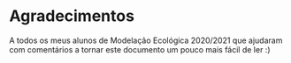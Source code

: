 
# Agradecimentos

A todos os meus alunos de Modelação Ecológica 2020/2021 que ajudaram com comentários a tornar este documento um pouco mais fácil de ler :)

<!--chapter:end:05-thanks.Rmd-->

